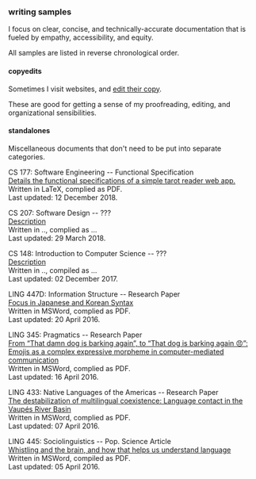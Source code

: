 ### writing samples

I focus on clear, concise, and technically-accurate documentation that is fueled by empathy, accessibility, and equity.

All samples are listed in reverse chronological order.

#### copyedits

Sometimes I visit websites, and [edit their copy](copyedits/README.md).

These are good for getting a sense of my proofreading, editing, and organizational sensibilities.

#### standalones

Miscellaneous documents that don't need to be put into separate categories.

CS 177: Software Engineering  --  Functional Specification  
[Details the functional specifications of a simple tarot reader web app.](standalones/cs177-funspec.pdf)    
Written in LaTeX, complied as PDF.  
Last updated: 12 December 2018.

CS 207: Software Design -- ???  
[Description](file.pdf)  
Written in .., complied as ...  
Last updated: 29 March 2018.

CS 148: Introduction to Computer Science -- ???  
[Description](file.pdf)  
Written in .., compiled as ...  
Last updated: 02 December 2017.

LING 447D: Information Structure -- Research Paper  
[Focus in Japanese and Korean Syntax](standalones/ling447-finalpaper.pdf)  
Written in MSWord, complied as PDF.  
Last updated: 20 April 2016.

LING 345: Pragmatics -- Research Paper  
[From “That damn dog is barking again”, to “That dog is barking again 😠”:  
Emojis as a complex expressive morpheme in computer-mediated communication](standalones/ling345-finalpaper.pdf)  
Written in MSWord, complied as PDF.  
Last updated: 16 April 2016.  

LING 433: Native Languages of the Americas -- Research Paper  
[The destabilization of multilingual coexistence: Language contact in the Vaupés River Basin](standalones/ling433-finalpaper.pdf)  
Written in MSWord, complied as PDF.  
Last updated: 07 April 2016.

LING 445: Sociolinguistics -- Pop. Science Article  
[Whistling and the brain, and how that helps us understand language](standalones/ling445-article.pdf)  
Written in MSWord, compiled as PDF.  
Last updated: 05 April 2016.
